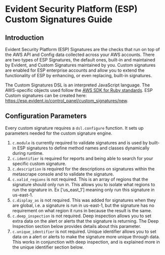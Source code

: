 # Evident Security Platform (ESP) Custom Signatures Guide

## Introduction
Evident Security Platform (ESP) Signatures are the checks that run on top of the AWS API and Config data collected across your AWS accounts. There are two types of ESP Signatures, the default ones, built-in and maintained by Evident, and Custom Signatures maintained by you.  Custom signatures are enabled for ESP enterprise accounts and allow you to extend the functionality of ESP by enhancing, or even replacing, built-in signatures. 

The Custom Signatures DSL is an interpreted JavaScript language. The AWS-specific objects used follow the [AWS SDK for Ruby standards](http://docs.aws.amazon.com/sdkforruby/api/frames.html). ESP Custom signatures can be created here: https://esp.evident.io/control_panel/custom_signatures/new.

## Configuration Parameters
Every custom signature requires a `dsl.configure` function. It sets up parameters needed for the custom signature engine.

1. `c.module` is currently required to validate signatures and is used by built-in ESP signatures to define method names and classes dynamically during runtime. 
2. `c.identifier` is required for reports and being able to search for your specific custom signature. 
3. `c.description` is required for the descriptions on signatures within the metascrape console and to validate the signature.
4. `c.valid_regions` is not required. This is an array of regions that the signature should only run in. This allows you to isolate what regions to run the signature in. Ex [‘us_east_1’] meaning only run this signature in us-east-1.
5. `c.display_as` is not required. This was added for signatures when they are global, i.e. a signature is run in us-east-1, but the signature has no requirement on what region it runs in because the result is the same.
6. `c.deep_inspection` is not required. Deep inspection allows you to set extra data on the alert or alerts that the signature is returning. The Deep Inspection section below provides details about this parameter.
7. `c.unique_identifier` is not required. Unique identifier allows you to set data on a alert or alerts to make the signature more unique through data. This works in conjunction with deep inspection, and is explained more in the unique identifier section below.
